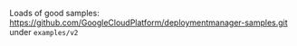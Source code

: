 
Loads of good samples: https://github.com/GoogleCloudPlatform/deploymentmanager-samples.git 
under `examples/v2`